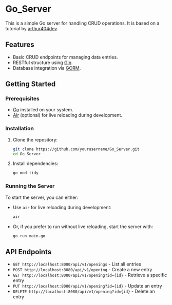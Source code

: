 # Go_Server

This is a simple Go server for handling CRUD operations. It is based on a tutorial by [arthur404dev](https://github.com/arthur404dev).

## Features
- Basic CRUD endpoints for managing data entries.
- RESTful structure using [Gin](https://github.com/gin-gonic/gin).
- Database integration via [GORM](https://gorm.io/).

## Getting Started

### Prerequisites
- [Go](https://golang.org/) installed on your system.
- [Air](https://github.com/cosmtrek/air) (optional) for live reloading during development.

### Installation
1. Clone the repository:
    ```bash
    git clone https://github.com/yourusername/Go_Server.git
    cd Go_Server
    ```
2. Install dependencies:
    ```bash
    go mod tidy
    ```

### Running the Server
To start the server, you can either:
- Use `air` for live reloading during development:
    ```bash
    air
    ```
- Or, if you prefer to run without live reloading, start the server with:
    ```bash
    go run main.go
    ```

## API Endpoints
- `GET http://localhost:8080/api/v1/openings` - List all entries
- `POST http://localhost:8080/api/v1/opening` - Create a new entry
- `GET http://localhost:8080/api/v1/opening?id={id}` - Retrieve a specific entry
- `PUT http://localhost:8080/api/v1/opening?id={id}` - Update an entry
- `DELETE http://localhost:8080/api/v1/opening?id={id}` - Delete an entry
